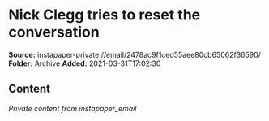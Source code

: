 # Nick Clegg tries to reset the conversation

**Source:** instapaper-private://email/2478ac9f1ced55aee80cb65062f36590/
**Folder:** Archive
**Added:** 2021-03-31T17:02:30




## Content
*Private content from instapaper_email*
